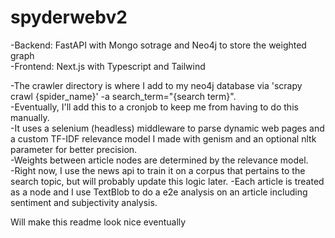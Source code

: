 # spyderwebv2
-Backend: FastAPI with Mongo sotrage and Neo4j to store the weighted graph<br>
-Frontend: Next.js with Typescript and Tailwind

-The crawler directory is where I add to my neo4j database via 'scrapy crawl {spider_name}' -a search_term="{search term}".<br>
-Eventually, I'll add this to a cronjob to keep me from having to do this manually.<br>
-It uses a selenium (headless) middleware to parse dynamic web pages and a custom TF-IDF relevance model I made with genism and an optional nltk parameter for better precision.<br>
-Weights between article nodes are determined by the relevance model.<br>
-Right now, I use the news api to train it on a corpus that pertains to the search topic, but will probably update this logic later.
-Each article is treated as a node and I use TextBlob to do a e2e analysis on an article including sentiment and subjectivity analysis.

Will make this readme look nice eventually
